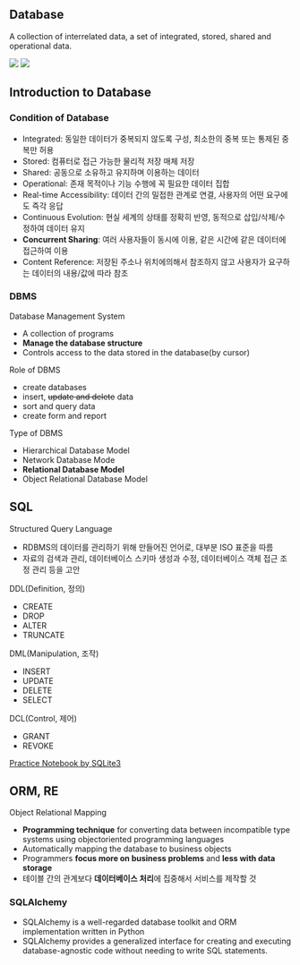 ## Database
A collection of interrelated data, a set of integrated, stored, shared and operational data.

<img src="https://img.shields.io/badge/SQLite-003B57?style=for-the-badge&logo=sqlite&logoColor=white"> <img src="https://img.shields.io/badge/SQLAlchemy-D71F00?style=for-the-badge&logo=sqlalchemy&logoColor=white">


## Introduction to Database
### Condition of Database
- Integrated: 동일한 데이터가 중복되지 않도록 구성, 최소한의 중복 또는 통제된 중복만 허용
- Stored: 컴퓨터로 접근 가능한 물리적 저장 매체 저장
- Shared: 공동으로 소유하고 유지하며 이용하는 데이터
- Operational: 존재 목적이나 기능 수행에 꼭 필요한 데이터 집합
- Real-time Accessibility: 데이터 간의 밀접한 관계로 연결, 사용자의 어떤 요구에도 즉각 응답
- Continuous Evolution: 현실 세계의 상태를 정확히 반영, 동적으로 삽입/삭제/수정하여 데이터 유지
- **Concurrent Sharing**: 여러 사용자들이 동시에 이용, 같은 시간에 같은 데이터에 접근하여 이용
- Content Reference: 저장된 주소나 위치에의해서 참조하지 않고 사용자가 요구하는 데이터의 내용/값에 따라 참조

### DBMS
Database Management System
- A collection of programs
- **Manage the database structure**
- Controls access to the data stored in the database(by cursor)

Role of DBMS
- create databases
- insert, ~~update and delete~~ data
- sort and query data
- create form and report

Type of DBMS
- Hierarchical Database Model
- Network Database Mode
- **Relational Database Model**
- Object Relational Database Model

## SQL
Structured Query Language
- RDBMS의 데이터를 관리하기 위해 만들어진 언어로, 대부분 ISO 표준을 따름
- 자료의 검색과 관리, 데이터베이스 스키마 생성과 수정, 데이터베이스 객체 접근 조정 관리 등을 고안

DDL(Definition, 정의)
- CREATE
- DROP
- ALTER
- TRUNCATE

DML(Manipulation, 조작)
- INSERT
- UPDATE
- DELETE
- SELECT

DCL(Control, 제어)
- GRANT
- REVOKE

[Practice Notebook by SQLite3](https://github.com/liebenholz/INISW-KU/blob/main/01_Database/DB_0305.ipynb)

## ORM, RE
Object Relational Mapping
- **Programming technique** for converting data between incompatible type systems using objectoriented programming languages 
- Automatically mapping the database to business objects
- Programmers **focus more on business problems** and **less with data storage**
- 테이블 간의 관계보다 **데이터베이스 처리**에 집중해서 서비스를 제작할 것

### SQLAlchemy 
- SQLAlchemy is a well-regarded database toolkit and ORM implementation written in Python
- SQLAlchemy provides a generalized interface for creating and executing database-agnostic code
without needing to write SQL statements.
